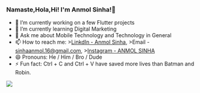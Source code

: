 ### Namaste,Hola,Hi!  I'm Anmol Sinha!👋

- 🔭 I’m currently working on a few Flutter projects
- 🌱 I’m currently learning Digital Marketing
- 💬 Ask me about Mobile Technology and Technology in General
- 📫 How to reach me: >[LinkdIn - Anmol Sinha](https://www.linkedin.com/in/anmol-sinha-1828052a/),
                      >Email - sinhaanmol.16@gmail.com,
                      >[Instagram - ANMOL SINHA](https://www.instagram.com/sinhaanmol.16/)
- 😄 Pronouns: He / Him / Bro / Dude
- ⚡ Fun fact: Ctrl + C and Ctrl + V have saved more lives than Batman and Robin.


<img src="https://github-readme-stats.vercel.app/api?username=stonecoldanmol&&show_icons=true&title_color=EEFC00&icon_color=0066FE&text_color=0066FE&bg_color=D5D7DA">
